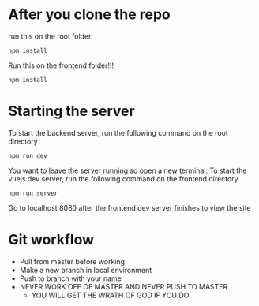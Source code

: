 # After you clone the repo
run this on the root folder
```
npm install
```

Run this on the frontend folder!!!
```
npm install
```

# Starting the server
To start the backend server, run the following command on the root directory
```
npm run dev
```
You want to leave the server running so open a new terminal.
To start the vuejs dev server, run the following command on the frontend directory
```
npm run server
```
Go to localhost:8080 after the frontend dev server finishes to view the site

# Git workflow
- Pull from master before working
- Make a new branch in local environment
- Push to branch with your name
- NEVER WORK OFF OF MASTER AND NEVER PUSH TO MASTER 
  - YOU WILL GET THE WRATH OF GOD IF YOU DO
